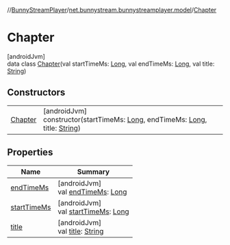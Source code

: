 //[BunnyStreamPlayer](../../../index.md)/[net.bunnystream.bunnystreamplayer.model](../index.md)/[Chapter](index.md)

# Chapter

[androidJvm]\
data class [Chapter](index.md)(val startTimeMs: [Long](https://kotlinlang.org/api/latest/jvm/stdlib/kotlin-stdlib/kotlin/-long/index.html), val endTimeMs: [Long](https://kotlinlang.org/api/latest/jvm/stdlib/kotlin-stdlib/kotlin/-long/index.html), val title: [String](https://kotlinlang.org/api/latest/jvm/stdlib/kotlin-stdlib/kotlin/-string/index.html))

## Constructors

| | |
|---|---|
| [Chapter](-chapter.md) | [androidJvm]<br>constructor(startTimeMs: [Long](https://kotlinlang.org/api/latest/jvm/stdlib/kotlin-stdlib/kotlin/-long/index.html), endTimeMs: [Long](https://kotlinlang.org/api/latest/jvm/stdlib/kotlin-stdlib/kotlin/-long/index.html), title: [String](https://kotlinlang.org/api/latest/jvm/stdlib/kotlin-stdlib/kotlin/-string/index.html)) |

## Properties

| Name | Summary |
|---|---|
| [endTimeMs](end-time-ms.md) | [androidJvm]<br>val [endTimeMs](end-time-ms.md): [Long](https://kotlinlang.org/api/latest/jvm/stdlib/kotlin-stdlib/kotlin/-long/index.html) |
| [startTimeMs](start-time-ms.md) | [androidJvm]<br>val [startTimeMs](start-time-ms.md): [Long](https://kotlinlang.org/api/latest/jvm/stdlib/kotlin-stdlib/kotlin/-long/index.html) |
| [title](title.md) | [androidJvm]<br>val [title](title.md): [String](https://kotlinlang.org/api/latest/jvm/stdlib/kotlin-stdlib/kotlin/-string/index.html) |
